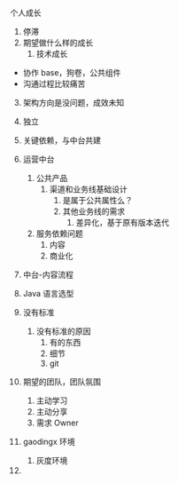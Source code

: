 #

个人成长

1. 停滞
2. 期望做什么样的成长
   1. 技术成长

* 协作 base，狗卷，公共组件
* 沟通过程比较痛苦

3. 架构方向是没问题，成效未知
 1. 独立
 2. 关键依赖，与中台共建
4. 运营中台
   1. 公共产品
      1. 渠道和业务线基础设计
         1. 是属于公共属性么？
         2. 其他业务线的需求
            1. 差异化，基于原有版本迭代
   2. 服务依赖问题
      1. 内容
      2. 商业化
5. 中台-内容流程
6. Java 语言选型

7. 没有标准
   1. 没有标准的原因
      1. 有的东西
      2. 细节
      3. git

8. 期望的团队，团队氛围
   1. 主动学习
   2. 主动分享
   3. 需求 Owner

9. gaodingx 环境
   1.  灰度环境


1. 